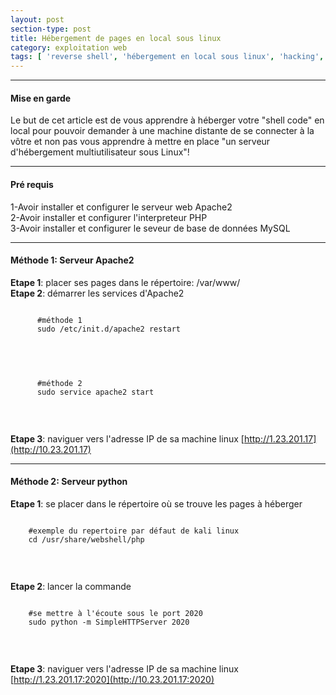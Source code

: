 ```yaml
---
layout: post
section-type: post
title: Hébergement de pages en local sous linux
category: exploitation web
tags: [ 'reverse shell', 'hébergement en local sous linux', 'hacking', 'ctf' ]
---
```


---------------------------------------------
#### Mise en garde
Le but de cet article est de vous apprendre à héberger votre "shell code" en local pour pouvoir demander à une machine distante de se connecter à la vôtre et non pas vous apprendre à mettre en place "un serveur d'hébergement multiutilisateur sous Linux"! 

---------------------------------------------

#### Pré requis 
1-Avoir installer et configurer le serveur web Apache2 <br/>
2-Avoir installer et configurer l'interpreteur PHP <br/>
3-Avoir installer et configurer le seveur de base de données MySQL

---------------------------------------------

#### Méthode 1: Serveur Apache2
**Etape 1**: placer ses pages dans le répertoire: /var/www/ <br/>
**Etape 2**: démarrer les services d'Apache2
  <pre><code data-trim class="yaml">
      #méthode 1
      sudo /etc/init.d/apache2 restart 
  </code></pre> <br/>
   <pre><code data-trim class="yaml">
      #méthode 2
      sudo service apache2 start
  </code></pre> <br/>

**Etape 3**: naviguer vers l'adresse IP de sa machine linux [http://1.23.201.17](http://10.23.201.17) 
  
---------------------------------------------

#### Méthode 2: Serveur python
**Etape 1**: se placer dans le répertoire où se trouve les pages à héberger 
<pre><code data-trim class="yaml">
    #exemple du repertoire par défaut de kali linux
    cd /usr/share/webshell/php
  </code></pre> <br/>
**Etape 2**: lancer la commande <br/>
<pre><code data-trim class="yaml"> 
    #se mettre à l'écoute sous le port 2020 
    sudo python -m SimpleHTTPServer 2020
  </code></pre> <br/>
**Etape 3**: naviguer vers l'adresse IP de sa machine linux [http://1.23.201.17:2020](http://10.23.201.17:2020)
